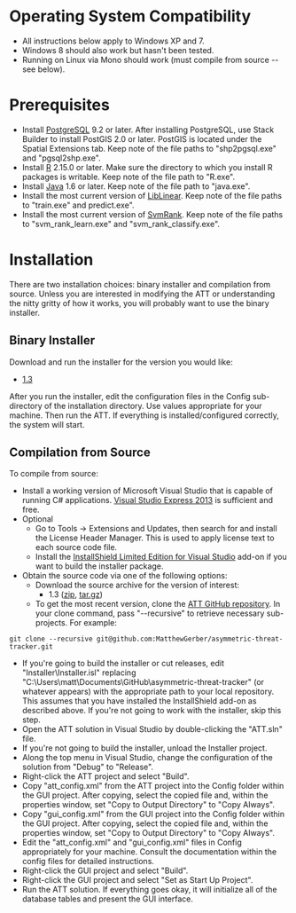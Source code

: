 # Operating System Compatibility
* All instructions below apply to Windows XP and 7.
* Windows 8 should also work but hasn't been tested.
* Running on Linux via Mono should work (must compile from source -- see below). 

# Prerequisites
* Install [​PostgreSQL](http://www.enterprisedb.com/products-services-training/pgdownload) 9.2 or later. After installing PostgreSQL, use Stack Builder to install PostGIS 2.0 or later. PostGIS is located under the Spatial Extensions tab. Keep note of the file paths to "shp2pgsql.exe" and "pgsql2shp.exe".
* Install [​R](http://www.r-project.org) 2.15.0 or later. Make sure the directory to which you install R packages is writable. Keep note of the file path to "R.exe".
* Install ​[Java](https://www.java.com/en/download) 1.6 or later. Keep note of the file path to "java.exe". 
* Install the most current version of ​[LibLinear](http://www.csie.ntu.edu.tw/~cjlin/liblinear). Keep note of the file paths to "train.exe" and predict.exe".
* Install the most current version of [​SvmRank](http://www.cs.cornell.edu/people/tj/svm_light/svm_rank.html). Keep note of the file paths to "svm_rank_learn.exe" and "svm_rank_classify.exe".

# Installation
There are two installation choices: binary installer and compilation from source. Unless you are interested in modifying the ATT or understanding the nitty gritty of how it works, you will probably want to use the binary installer.

## Binary Installer
Download and run the installer for the version you would like:
* [1.3](https://github.com/MatthewGerber/asymmetric-threat-tracker/releases/download/v1.3/setup.exe)

After you run the installer, edit the configuration files in the Config sub-directory of the installation directory. Use values appropriate for your machine. Then run the ATT. If everything is installed/configured correctly, the system will start.

## Compilation from Source
To compile from source:
* Install a working version of Microsoft Visual Studio that is capable of running C# applications. ​[Visual Studio Express 2013](http://www.visualstudio.com/en-US/products/visual-studio-express-vs) is sufficient and free.
* Optional
  * Go to Tools -> Extensions and Updates, then search for and install the License Header Manager. This is used to apply license text to each source code file.
  * Install the [InstallShield Limited Edition for Visual Studio](http://learn.flexerasoftware.com/content/IS-EVAL-InstallShield-Limited-Edition-Visual-Studio) add-on if you want to build the installer package.
* Obtain the source code via one of the following options:
  * Download the source archive for the version of interest:
    * 1.3 ([zip](https://github.com/MatthewGerber/asymmetric-threat-tracker/archive/v1.3.zip),  [tar.gz](https://github.com/MatthewGerber/asymmetric-threat-tracker/archive/v1.3.tar.gz))
  * To get the most recent version, clone the [ATT GitHub repository](https://github.com/MatthewGerber/asymmetric-threat-tracker). In your clone command, pass "--recursive" to retrieve necessary sub-projects. For example:
```
git clone --recursive git@github.com:MatthewGerber/asymmetric-threat-tracker.git
```
* If you're going to build the installer or cut releases, edit "Installer\Installer.isl" replacing "C:\Users\matt\Documents\GitHub\asymmetric-threat-tracker" (or whatever appears) with the appropriate path to your local repository. This assumes that you have installed the InstallShield add-on as described above. If you're not going to work with the installer, skip this step.
* Open the ATT solution in Visual Studio by double-clicking the "ATT.sln" file.
* If you're not going to build the installer, unload the Installer project.
* Along the top menu in Visual Studio, change the configuration of the solution from "Debug" to "Release". 
* Right-click the ATT project and select "Build".
* Copy "att_config.xml" from the ATT project into the Config folder within the GUI project. After copying, select the copied file and, within the properties window, set "Copy to Output Directory" to "Copy Always".
* Copy "gui_config.xml" from the GUI project into the Config folder within the GUI project. After copying, select the copied file and, within the properties window, set "Copy to Output Directory" to "Copy Always".
* Edit the "att_config.xml" and "gui_config.xml" files in Config appropriately for your machine. Consult the documentation within the config files for detailed instructions.
* Right-click the GUI project and select "Build".
* Right-click the GUI project and select "Set as Start Up Project".
* Run the ATT solution. If everything goes okay, it will initialize all of the database tables and present the GUI interface.
